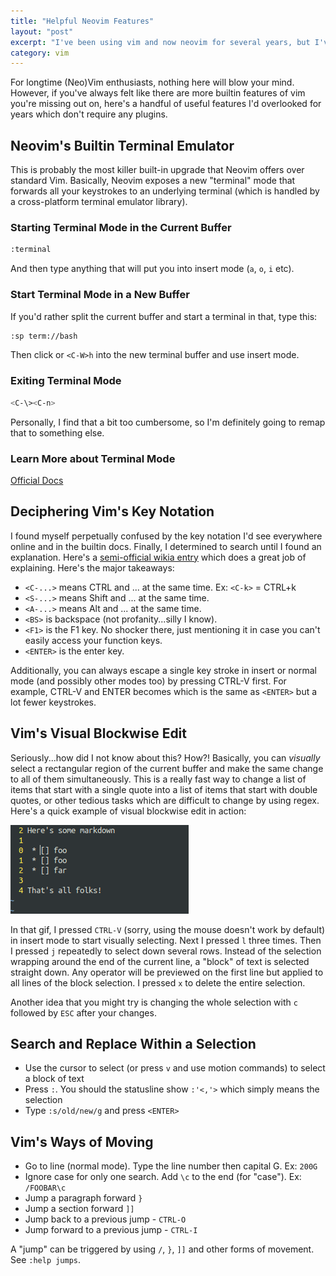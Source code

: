 ```yaml
---
title: "Helpful Neovim Features"
layout: "post"
excerpt: "I've been using vim and now neovim for several years, but I've never felt like I was taking full advantage of even the basic feature set. Here's my attempt to learn and record some really useful features of (neo)vim that I should have picked up ages ago."
category: vim
---
```


For longtime (Neo)Vim enthusiasts, nothing here will blow your mind. However, if you've always felt like there are more builtin features of vim you're missing out on, here's a handful of useful features I'd overlooked for years which don't require any plugins.

## Neovim's Builtin Terminal Emulator

This is probably the most killer built-in upgrade that Neovim offers over standard Vim. Basically, Neovim exposes a new "terminal" mode that forwards all your keystrokes to an underlying terminal (which is handled by a cross-platform terminal emulator library).

### Starting Terminal Mode in the Current Buffer

```sh
:terminal
```

And then type anything that will put you into insert mode (`a`, `o`, `i` etc).

### Start Terminal Mode in a New Buffer

If you'd rather split the current buffer and start a terminal in that, type this:

```sh
:sp term://bash
```

Then click or `<C-W>h` into the new terminal buffer and use insert mode.

### Exiting Terminal Mode

```sh
<C-\><C-n>
```

Personally, I find that a bit too cumbersome, so I'm definitely going to remap that to something else.

### Learn More about Terminal Mode

[Official Docs](https://neovim.io/doc/user/nvim_terminal_emulator.html)

## Deciphering Vim's Key Notation

I found myself perpetually confused by the key notation I'd see everywhere online and in the builtin docs. Finally, I determined to search until I found an explanation. Here's a [semi-official wikia entry](http://vim.wikia.com/wiki/Mapping_keys_in_Vim_-_Tutorial_(Part_2)#Key_notation) which does a great job of explaining. Here's the major takeaways:

 * `<C-...>` means CTRL and ... at the same time. Ex: `<C-k>` = CTRL+k
 * `<S-...>` means Shift and ... at the same time.
 * `<A-...>` means Alt and ... at the same time.
 * `<BS>` is backspace (not profanity...silly I know).
 * `<F1>` is the F1 key. No shocker there, just mentioning it in case you can't easily access your function keys.
 * `<ENTER>` is the enter key.

Additionally, you can always escape a single key stroke in insert or normal mode (and possibly other modes too) by pressing CTRL-V first. For example, CTRL-V and ENTER becomes 
 which is the same as `<ENTER>` but a lot fewer keystrokes.

## Vim's Visual Blockwise Edit

Seriously...how did I not know about this? How?! Basically, you can _visually_ select a rectangular region of the current buffer and make the same change to all of them simultaneously. This is a really fast way to change a list of items that start with a single quote into a list of items that start with double quotes, or other tedious tasks which are difficult to change by using regex. Here's a quick example of visual blockwise edit in action:

![Visual blockwise edit in vim](/img/2016/vim-blockwise-edit.gif)

In that gif, I pressed `CTRL-V` (sorry, using the mouse doesn't work by default) in insert mode to start visually selecting. Next I pressed `l` three times. Then I pressed `j` repeatedly to select down several rows. Instead of the selection wrapping around the end of the current line, a "block" of text is selected straight down. Any operator will be previewed on the first line but applied to all lines of the block selection. I pressed `x` to delete the entire selection.

Another idea that you might try is changing the whole selection with `c` followed by `ESC` after your changes.

## Search and Replace Within a Selection

 * Use the cursor to select (or press `v` and use motion commands) to select a block of text
 * Press `:`. You should the statusline show `:'<,'>` which simply means the selection
 * Type `:s/old/new/g` and press `<ENTER>`

## Vim's Ways of Moving

 * Go to line (normal mode). Type the line number then capital G. Ex: `200G`
 * Ignore case for only one search. Add `\c` to the end (for "case"). Ex: `/FOOBAR\c`
 * Jump a paragraph forward `}`
 * Jump a section forward `]]`
 * Jump back to a previous jump - `CTRL-O`
 * Jump forward to a previous jump - `CTRL-I`

A "jump" can be triggered by using `/`, `}`, `]]` and other forms of movement. See `:help jumps`.

